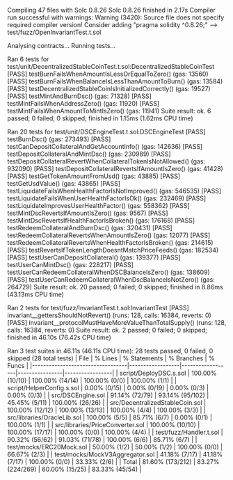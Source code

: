 Compiling 47 files with Solc 0.8.26
Solc 0.8.26 finished in 2.17s
Compiler run successful with warnings:
Warning (3420): Source file does not specify required compiler version! Consider adding "pragma solidity ^0.8.26;"
--> test/fuzz/OpenInvariantTest.t.sol

Analysing contracts...
Running tests...

Ran 6 tests for test/unit/DecentralizedStableCoinTest.t.sol:DecentralizedStableCoinTest
[PASS] testBurnFailsWhenAmountIsLessOrEqualToZero() (gas: 13560)
[PASS] testBurnFailsWhenBalanceIsLessThanAmountToBurn() (gas: 13584)
[PASS] testDecentralizedStableCoinIsInitializedCorrectly() (gas: 19527)
[PASS] testMintAndBurnDsc() (gas: 71328)
[PASS] testMintFailsWhenAddressZero() (gas: 11920)
[PASS] testMintFailsWhenAmountToMintIsZero() (gas: 11941)
Suite result: ok. 6 passed; 0 failed; 0 skipped; finished in 1.15ms (1.62ms CPU time)

Ran 20 tests for test/unit/DSCEngineTest.t.sol:DSCEngineTest
[PASS] testBurnDsc() (gas: 273493)
[PASS] testCanDepositCollateralAndGetAccountInfo() (gas: 142636)
[PASS] testDepositCollateralAndMintDsc() (gas: 230989)
[PASS] testDepositCollateralRevertWhenCollateralTokenIsNotAllowed() (gas: 932090)
[PASS] testDepositCollateralRevertsIfAmountIsZero() (gas: 41428)
[PASS] testGetTokenAmountFromUsd() (gas: 43885)
[PASS] testGetUsdValue() (gas: 43865)
[PASS] testLiquidateFailsWhenHealthFactorIsNotImproved() (gas: 546535)
[PASS] testLiquidateFailsWhenUserHealthFactorIsOk() (gas: 232469)
[PASS] testLiquidateImprovesUserHealthFactor() (gas: 558362)
[PASS] testMintDscRevertsIfAmountIsZero() (gas: 9567)
[PASS] testMintDscRevertsIfHealthFactorIsBroken() (gas: 176168)
[PASS] testRedeemCollateralAndBurnDsc() (gas: 320431)
[PASS] testRedeemCollateralRevertsWhenAmountIsZero() (gas: 12077)
[PASS] testRedeemCollateralRevertsWhenHealthFactorIsBroken() (gas: 214615)
[PASS] testRevertsIfTokenLengthDoesntMatchPriceFeeds() (gas: 182534)
[PASS] testUserCanDepositCollateral() (gas: 139377)
[PASS] testUserCanMintDsc() (gas: 228217)
[PASS] testUserCanRedeemCollateralWhenDSCBalanceIsZero() (gas: 138609)
[PASS] testUserCanRedeemCollateralWhenDscBalanceIsNotZero() (gas: 264729)
Suite result: ok. 20 passed; 0 failed; 0 skipped; finished in 8.86ms (43.13ms CPU time)

Ran 2 tests for test/fuzz/InvariantTest.t.sol:InvariantTest
[PASS] invariant__gettersShouldNotRevert() (runs: 128, calls: 16384, reverts: 0)
[PASS] invariant__protocolMustHaveMoreValueThanTotalSupply() (runs: 128, calls: 16384, reverts: 0)
Suite result: ok. 2 passed; 0 failed; 0 skipped; finished in 46.10s (76.42s CPU time)

Ran 3 test suites in 46.11s (46.11s CPU time): 28 tests passed, 0 failed, 0 skipped (28 total tests)
| File                             | % Lines          | % Statements     | % Branches     | % Funcs         |
|----------------------------------|------------------|------------------|----------------|-----------------|
| script/DeployDSC.s.sol           | 100.00% (10/10)  | 100.00% (14/14)  | 100.00% (0/0)  | 100.00% (1/1)   |
| script/HelperConfig.s.sol        | 0.00% (0/15)     | 0.00% (0/19)     | 0.00% (0/3)    | 0.00% (0/3)     |
| src/DSCEngine.sol                | 91.14% (72/79)   | 93.14% (95/102)  | 45.45% (5/11)  | 100.00% (26/26) |
| src/DecentralizedStableCoin.sol  | 100.00% (12/12)  | 100.00% (13/13)  | 100.00% (4/4)  | 100.00% (3/3)   |
| src/libraries/OracleLib.sol      | 100.00% (5/5)    | 85.71% (6/7)     | 0.00% (0/1)    | 100.00% (1/1)   |
| src/libraries/PriceConverter.sol | 100.00% (10/10)  | 100.00% (17/17)  | 100.00% (0/0)  | 100.00% (4/4)   |
| test/fuzz/Handler.t.sol          | 90.32% (56/62)   | 91.03% (71/78)   | 100.00% (6/6)  | 85.71% (6/7)    |
| test/mocks/ERC20Mock.sol         | 50.00% (1/2)     | 50.00% (1/2)     | 100.00% (0/0)  | 66.67% (2/3)    |
| test/mocks/MockV3Aggregator.sol  | 41.18% (7/17)    | 41.18% (7/17)    | 100.00% (0/0)  | 33.33% (2/6)    |
| Total                            | 81.60% (173/212) | 83.27% (224/269) | 60.00% (15/25) | 83.33% (45/54)  |
